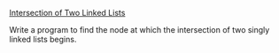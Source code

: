 [Intersection of Two Linked Lists](https://leetcode.com/problems/intersection-of-two-linked-lists/)

Write a program to find the node at which the intersection of two singly linked lists begins.
